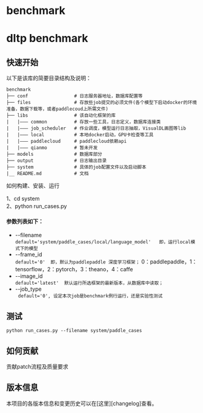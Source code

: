 # benchmark
dltp benchmark
===
快速开始
---
以下是该库的简要目录结构及说明：

```
benchmark
├── conf                 # 日志服务器地址，数据库配置等
├── files                # 存放些job提交的必须文件(各个模型下启动docker的环境准备，数据下载等，或者paddlecoud上所需文件)
├── libs                 # 该自动化框架的库
|   |——— common          # 存放一些工具，日志定义，数据库连接类
|   |——— job_scheduler   # 作业调度，模型运行日志抽取，VisualDL画图等lib
|   |——— local           # 本地docker启动，GPU卡检查等工具
|   |——— paddlecloud     # paddlecloud依赖api
|   |——— qianmo          # 暂未开发
├── models               # 数据库部分
├── output               # 日志输出目录
├── system               # 具体的job配置文件以及启动脚本
|__ README.md            # 文档

```
如何构建、安装、运行

1、cd system   
2、python run_cases.py   

#### 参数列表如下：
* --filename         
`default='system/paddle_cases/local/language_model'   即，运行local模式下的模型`
* --frame_id   
`default='0'  即，默认为paddlepaddle 深度学习框架；` 0：paddlepaddle，1：tensorflow，2：pytorch，3：theano，4：caffe
* --image_id      
`default='latest'  默认运行所选框架的最新版本，从数据库中读取；`
* --job_type        
` default='0', 设定本次job是benchmark例行运行，还是实验性测试`


测试
---
`python run_cases.py --filename system/paddle_cases`

如何贡献
---
贡献patch流程及质量要求

版本信息
---
本项目的各版本信息和变更历史可以在[这里][changelog]查看。
